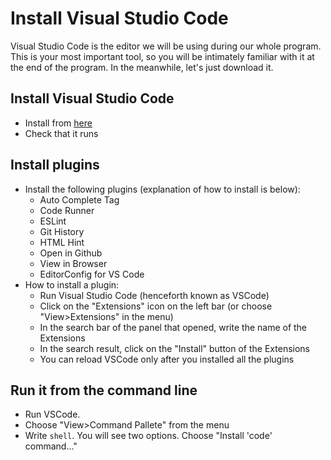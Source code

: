 # Install Visual Studio Code

Visual Studio Code is the editor we will be using during our whole program. This is your most important tool,
so you will be intimately familiar with it at the end of the program. In the meanwhile, let's just download it.

## Install Visual Studio Code

* Install from [here](https://code.visualstudio.com/)
* Check that it runs

## Install plugins

* Install the following plugins (explanation of how to install is below):
  * Auto Complete Tag
  * Code Runner
  * ESLint
  * Git History
  * HTML Hint
  * Open in Github
  * View in Browser
  * EditorConfig for VS Code
* How to install a plugin:
  * Run Visual Studio Code (henceforth known as VSCode)
  * Click on the "Extensions" icon on the left bar (or choose "View>Extensions" in the menu)
  * In the search bar of the panel that opened, write the name of the Extensions
  * In the search result, click on the "Install" button of the Extensions
  * You can reload VSCode only after you installed all the plugins

## Run it from the command line

* Run VSCode.
* Choose "View>Command Pallete" from the menu
* Write `shell`. You will see two options. Choose "Install 'code' command..."

